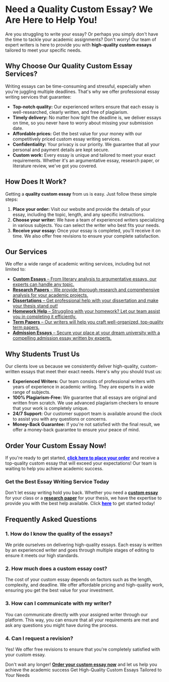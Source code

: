 <h1>Need a Quality Custom Essay? We Are Here to Help You!</h1>

<p>Are you struggling to write your essay? Or perhaps you simply don't have the time to tackle your academic assignments? Don't worry! Our team of expert writers is here to provide you with <strong>high-quality custom essays</strong> tailored to meet your specific needs.</p>

<h2>Why Choose Our Quality Custom Essay Services?</h2>
<p>Writing essays can be time-consuming and stressful, especially when you're juggling multiple deadlines. That's why we offer professional essay writing services that guarantee:</p>
<ul>
  <li><strong>Top-notch quality:</strong> Our experienced writers ensure that each essay is well-researched, clearly written, and free of plagiarism.</li>
  <li><strong>Timely delivery:</strong> No matter how tight the deadline is, we deliver essays on time, so you never have to worry about missing your submission date.</li>
  <li><strong>Affordable prices:</strong> Get the best value for your money with our competitively priced custom essay writing services.</li>
  <li><strong>Confidentiality:</strong> Your privacy is our priority. We guarantee that all your personal and payment details are kept secure.</li>
  <li><strong>Custom work:</strong> Every essay is unique and tailored to meet your exact requirements. Whether it's an argumentative essay, research paper, or literature review, we've got you covered.</li>
</ul>

<h2>How Does It Work?</h2>
<p>Getting a <strong>quality custom essay</strong> from us is easy. Just follow these simple steps:</p>
<ol>
  <li><strong>Place your order:</strong> Visit our website and provide the details of your essay, including the topic, length, and any specific instructions.</li>
  <li><strong>Choose your writer:</strong> We have a team of experienced writers specializing in various subjects. You can select the writer who best fits your needs.</li>
  <li><strong>Receive your essay:</strong> Once your essay is completed, you'll receive it on time. We also offer free revisions to ensure your complete satisfaction.</li>
</ol>

<h2>Our Services</h2>
<p>We offer a wide range of academic writing services, including but not limited to:</p>
<ul>
  <li><a href="https://tinyurl.com/topessay?keyword=quality+custom+essay"><strong>Custom Essays</strong> – From literary analysis to argumentative essays, our experts can handle any topic.</a></li>
  <li><a href="https://tinyurl.com/topessay?keyword=quality+custom+essay"><strong>Research Papers</strong> – We provide thorough research and comprehensive analysis for your academic projects.</a></li>
  <li><a href="https://tinyurl.com/topessay?keyword=quality+custom+essay"><strong>Dissertations</strong> – Get professional help with your dissertation and make your thesis stand out!</a></li>
  <li><a href="https://tinyurl.com/topessay?keyword=quality+custom+essay"><strong>Homework Help</strong> – Struggling with your homework? Let our team assist you in completing it efficiently.</a></li>
  <li><a href="https://tinyurl.com/topessay?keyword=quality+custom+essay"><strong>Term Papers</strong> – Our writers will help you craft well-organized, top-quality term papers.</a></li>
  <li><a href="https://tinyurl.com/topessay?keyword=quality+custom+essay"><strong>Admission Essays</strong> – Secure your place at your dream university with a compelling admission essay written by experts.</a></li>
</ul>

<h2>Why Students Trust Us</h2>
<p>Our clients love us because we consistently deliver high-quality, custom-written essays that meet their exact needs. Here's why you should trust us:</p>
<ul>
  <li><strong>Experienced Writers:</strong> Our team consists of professional writers with years of experience in academic writing. They are experts in a wide range of subjects.</li>
  <li><strong>100% Plagiarism-Free:</strong> We guarantee that all essays are original and written from scratch. We use advanced plagiarism checkers to ensure that your work is completely unique.</li>
  <li><strong>24/7 Support:</strong> Our customer support team is available around the clock to assist you with any questions or concerns.</li>
  <li><strong>Money-Back Guarantee:</strong> If you're not satisfied with the final result, we offer a money-back guarantee to ensure your peace of mind.</li>
</ul>

<h2>Order Your Custom Essay Now!</h2>
<p>If you're ready to get started, <a href="https://tinyurl.com/topessay?keyword=quality+custom+essay" style="font-weight: bold; color: blue;">click here to place your order</a> and receive a top-quality custom essay that will exceed your expectations! Our team is waiting to help you achieve academic success.</p>

<h3>Get the Best Essay Writing Service Today</h3>
<p>Don't let essay writing hold you back. Whether you need a <a href="https://tinyurl.com/topessay?keyword=quality+custom+essay"><strong>custom essay</strong></a> for your class or a <a href="https://tinyurl.com/topessay?keyword=quality+custom+essay"><strong>research paper</strong></a> for your thesis, we have the expertise to provide you with the best help available. Click <a href="https://tinyurl.com/topessay?keyword=quality+custom+essay" style="font-weight: bold; color: blue;">here</a> to get started today!</p>

<h2>Frequently Asked Questions</h2>
<h3>1. How do I know the quality of the essays?</h3>
<p>We pride ourselves on delivering high-quality essays. Each essay is written by an experienced writer and goes through multiple stages of editing to ensure it meets our high standards.</p>

<h3>2. How much does a custom essay cost?</h3>
<p>The cost of your custom essay depends on factors such as the length, complexity, and deadline. We offer affordable pricing and high-quality work, ensuring you get the best value for your investment.</p>

<h3>3. How can I communicate with my writer?</h3>
<p>You can communicate directly with your assigned writer through our platform. This way, you can ensure that all your requirements are met and ask any questions you might have during the process.</p>

<h3>4. Can I request a revision?</h3>
<p>Yes! We offer free revisions to ensure that you're completely satisfied with your custom essay.</p>

<p>Don't wait any longer! <a href="https://tinyurl.com/topessay?keyword=quality+custom+essay"><strong>Order your custom essay now</strong></a> and let us help you achieve the academic success
Get High-Quality Custom Essays Tailored to Your Needs
